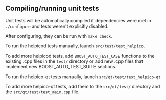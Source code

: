 Compiling/running unit tests
------------------------------------

Unit tests will be automatically compiled if dependencies were met in `./configure`
and tests weren't explicitly disabled.

After configuring, they can be run with `make check`.

To run the helpicod tests manually, launch `src/test/test_helpico`.

To add more helpicod tests, add `BOOST_AUTO_TEST_CASE` functions to the existing
.cpp files in the `test/` directory or add new .cpp files that
implement new BOOST_AUTO_TEST_SUITE sections.

To run the helpico-qt tests manually, launch `src/qt/test/test_helpico-qt`

To add more helpico-qt tests, add them to the `src/qt/test/` directory and
the `src/qt/test/test_main.cpp` file.
